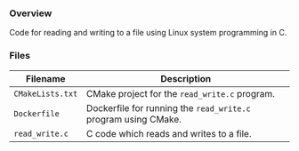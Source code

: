 ### Overview

Code for reading and writing to a file using Linux system programming in C.

### Files

| Filename         | Description                                                    |
|------------------|----------------------------------------------------------------|
| `CMakeLists.txt` | CMake project for the `read_write.c` program.                  |
| `Dockerfile`     | Dockerfile for running the `read_write.c` program using CMake. |
| `read_write.c`   | C code which reads and writes to a file.                       |